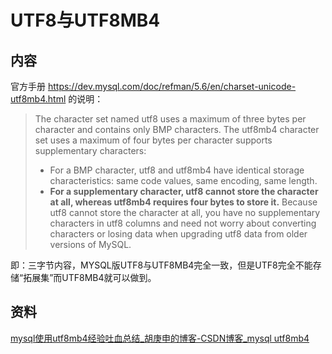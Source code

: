 # UTF8与UTF8MB4

## 内容

官方手册 https://dev.mysql.com/doc/refman/5.6/en/charset-unicode-utf8mb4.html 的说明：

>The character set named utf8 uses a maximum of three bytes per character and contains only BMP characters. The utf8mb4 character set uses a maximum of four bytes per character supports supplementary characters:
>
>- For a BMP character, utf8 and utf8mb4 have identical storage characteristics: same code values, same encoding, same length.
>- **For a supplementary character, utf8 cannot store the character at all, whereas utf8mb4 requires four bytes to store it.** Because utf8 cannot store the character at all, you have no supplementary characters in utf8 columns and need not worry about converting characters or losing data when upgrading utf8 data from older versions of MySQL.

即：三字节内容，MYSQL版UTF8与UTF8MB4完全一致，但是UTF8完全不能存储“拓展集”而UTF8MB4就可以做到。

## 资料

[mysql使用utf8mb4经验吐血总结_胡庚申的博客-CSDN博客_mysql utf8mb4](https://blog.csdn.net/qq_17555933/article/details/101445526)
